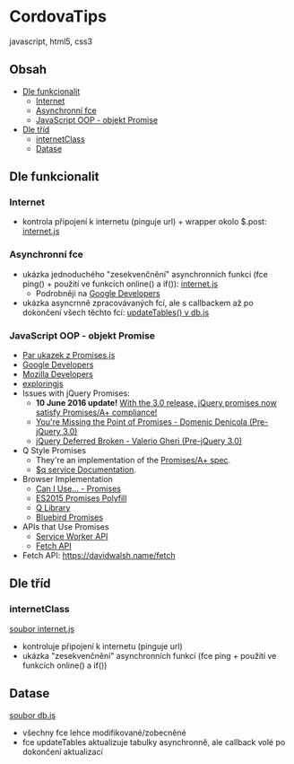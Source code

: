 # CordovaTips
javascript, html5, css3

## Obsah
- [Dle funkcionalit](#a)
  - [Internet](#a1)
  - [Asynchronní fce](#a2)
  - [JavaScript OOP - objekt Promise](#a3)
- [Dle tříd](#b)
  - [internetClass](#b1)
  - [Datase](#b2)

## Dle funkcionalit<a name="a"></a>

### Internet<a name="a1"></a>
- kontrola připojení k internetu (pinguje url) + wrapper okolo $.post: [internet.js](/internet.js)

### Asynchronní fce<a name="a2"></a>
- ukázka jednoduchého "zesekvenčnění" asynchronních funkcí (fce ping() + použití ve funkcích online() a if()): [internet.js](/internet.js)
  - Podrobněji na [Google Developers](https://developers.google.com/web/fundamentals/getting-started/primers/promises#creating_a_sequence)
- ukázka asyncrnně zpracovávaných fcí, ale s callbackem až po dokončení všech těchto fcí: [updateTables() v db.js](/db.js)

### JavaScript OOP - objekt Promise<a name="a3"></a>
<ul>
<li><a href="/Promises.js" target="_blank">Par ukazek z Promises.js</a></li>
<li><a href="https://developers.google.com/web/fundamentals/getting-started/primers/promises" target="_blank">Google Developers</a></li>
<li><a href="https://developer.mozilla.org/en-US/docs/Web/JavaScript/Reference/Global_Objects/Promise" target="_blank">Mozilla Developers</a></li>
<li><a href="http://exploringjs.com/es6/ch_promises.html" target="_blank">exploringjs</a></li>

<li>Issues with jQuery Promises:
<ul>
<li><strong>10 June 2016 update!</strong> <a href="https://blog.jquery.com/2016/06/09/jquery-3-0-final-released/" target="_blank">With the 3.0 release, jQuery promises now satisfy Promises/A+ compliance!</a></li>
<li><a href="https://blog.domenic.me/youre-missing-the-point-of-promises/">You're Missing the Point of Promises - Domenic Denicola (Pre-jQuery 3.0)</a></li>
<li><a href="https://thewayofcode.wordpress.com/tag/jquery-deferred-broken/">jQuery Deferred Broken - Valerio Gheri (Pre-jQuery 3.0)</a></li>
</ul></li>
<li>Q Style Promises
<ul>
<li>They're an implementation of the <a href="https://promisesaplus.com/">Promises/A+ spec</a>.</li>
<li><a href="https://goo.gl/J1K2iv">$q service Documentation</a>.</li>
</ul></li>
<li>Browser Implementation
<ul>
<li><a href="http://caniuse.com/#search=promises">Can I Use... - Promises</a></li>
<li><a href="https://github.com/jakearchibald/es6-promise">ES2015 Promises Polyfill</a></li>
<li><a href="https://github.com/kriskowal/q">Q Library</a></li>
<li><a href="https://github.com/petkaantonov/bluebird">Bluebird Promises</a></li>
</ul></li>
<li>APIs that Use Promises
<ul>
<li><a href="http://www.html5rocks.com/en/tutorials/service-worker/introduction/">Service Worker API</a></li>
<li><a href="https://davidwalsh.name/fetch">Fetch API</a></li>
</ul></li>
<li>Fetch API: <a href="https://davidwalsh.name/fetch" target="_blank">https://davidwalsh.name/fetch</a></li>
</ul>

## Dle tříd<a name="b"></a>

### internetClass<a name="b1"></a>
[soubor internet.js](/internet.js)
- kontroluje připojení k internetu (pinguje url)
- ukázka "zesekvenčnění" asynchronních funkcí (fce ping + použití ve funkcích online() a if())

## Datase<a name="b2"></a>
[soubor db.js](/db.js)
- všechny fce lehce modifikované/zobecněné
- fce updateTables aktualizuje tabulky asynchronně, ale callback volé po dokončení aktualizací
